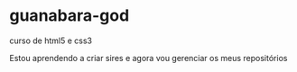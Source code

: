 # guanabara-god
 curso de html5 e css3

 Estou aprendendo a criar sires e agora vou gerenciar os meus repositórios
